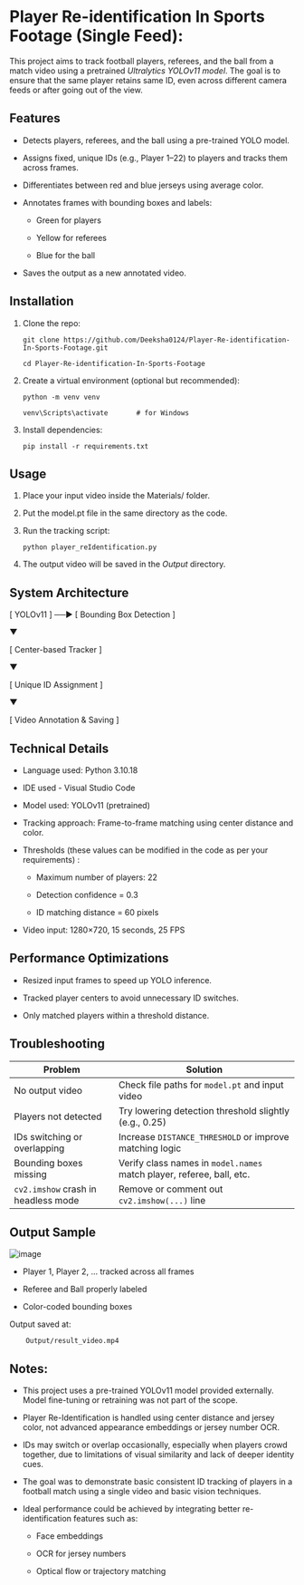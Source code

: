 # Player Re-identification In Sports Footage (Single Feed):

This project aims to track football players, referees, and the ball from a match video using a pretrained *Ultralytics YOLOv11 model*. The goal is to ensure that the same player retains same ID, even across different camera feeds or after going out of the view.


## Features

- Detects players, referees, and the ball using a pre-trained YOLO model.

- Assigns fixed, unique IDs (e.g., Player 1–22) to players and tracks them across frames.

- Differentiates between red and blue jerseys using average color.

- Annotates frames with bounding boxes and labels:

    - Green for players

    - Yellow for referees

    - Blue for the ball

- Saves the output as a new annotated video.


## Installation

1. Clone the repo:

       git clone https://github.com/Deeksha0124/Player-Re-identification-In-Sports-Footage.git
   
       cd Player-Re-identification-In-Sports-Footage


2. Create a virtual environment (optional but recommended):

       python -m venv venv
    
       venv\Scripts\activate       # for Windows
 
3. Install dependencies:
  
       pip install -r requirements.txt



## Usage

1. Place your input video inside the Materials/ folder.

2. Put the model.pt file in the same directory as the code.

3. Run the tracking script:

       python player_reIdentification.py
   
5. The output video will be saved in the *Output* directory.


## System Architecture

[ YOLOv11 ] ──► [ Bounding Box Detection ]
			
   ▼
			
[ Center-based Tracker ]
   
   ▼
			
[ Unique ID Assignment ]

   ▼
			
[ Video Annotation & Saving ]


## Technical Details

- Language used: Python 3.10.18

- IDE used - Visual Studio Code

- Model used: YOLOv11 (pretrained)

- Tracking approach: Frame-to-frame matching using center distance and color.

- Thresholds (these values can be modified in the code as per your requirements) :

    - Maximum number of players: 22

    - Detection confidence = 0.3

    - ID matching distance = 60 pixels

- Video input: 1280×720, 15 seconds, 25 FPS


##  Performance Optimizations

- Resized input frames to speed up YOLO inference.

- Tracked player centers to avoid unnecessary ID switches.

- Only matched players within a threshold distance.

## Troubleshooting

| Problem                          | Solution                                                                 |
|----------------------------------|--------------------------------------------------------------------------|
| No output video                  | Check file paths for `model.pt` and input video                          |
| Players not detected             | Try lowering detection threshold slightly (e.g., 0.25)                   |
| IDs switching or overlapping     | Increase `DISTANCE_THRESHOLD` or improve matching logic                  |
| Bounding boxes missing           | Verify class names in `model.names` match player, referee, ball, etc.   |
| `cv2.imshow` crash in headless mode | Remove or comment out `cv2.imshow(...)` line                          |



## Output Sample

![image](https://github.com/user-attachments/assets/89744aa2-ba29-4bb3-8367-af5eb9633bd1)

- Player 1, Player 2, ... tracked across all frames

- Referee and Ball properly labeled

- Color-coded bounding boxes

Output saved at: 

        Output/result_video.mp4



## Notes:

- This project uses a pre-trained YOLOv11 model provided externally. Model fine-tuning or retraining was not part of the scope.

- Player Re-Identification is handled using center distance and jersey color, not advanced appearance embeddings or jersey number OCR.

- IDs may switch or overlap occasionally, especially when players crowd together, due to limitations of visual similarity and lack of deeper identity cues.

- The goal was to demonstrate basic consistent ID tracking of players in a football match using a single video and basic vision techniques.

- Ideal performance could be achieved by integrating better re-identification features such as:

  - Face embeddings

  - OCR for jersey numbers

  - Optical flow or trajectory matching


